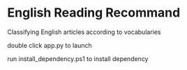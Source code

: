 # English Reading Recommand
Classifying English articles according to vocabularies

double click app.py to launch

run install_dependency.ps1 to install dependency
